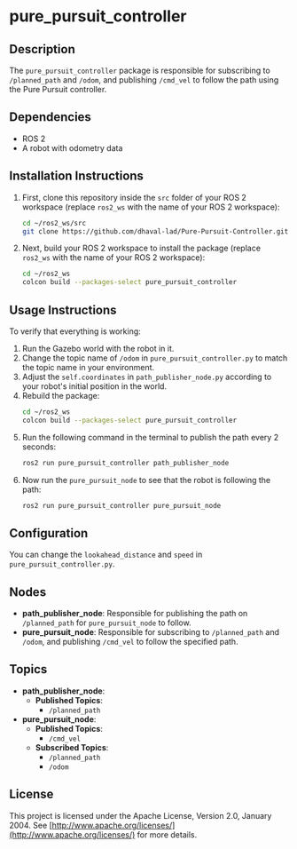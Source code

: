 # pure_pursuit_controller

## Description
The `pure_pursuit_controller` package is responsible for subscribing to `/planned_path` and `/odom`, and publishing `/cmd_vel` to follow the path using the Pure Pursuit controller.

## Dependencies
- ROS 2
- A robot with odometry data

## Installation Instructions
1. First, clone this repository inside the `src` folder of your ROS 2 workspace (replace `ros2_ws` with the name of your ROS 2 workspace):
    ```sh
    cd ~/ros2_ws/src
    git clone https://github.com/dhaval-lad/Pure-Pursuit-Controller.git
    ```
2. Next, build your ROS 2 workspace to install the package (replace `ros2_ws` with the name of your ROS 2 workspace):
    ```sh
    cd ~/ros2_ws
    colcon build --packages-select pure_pursuit_controller
    ```

## Usage Instructions
To verify that everything is working:
1. Run the Gazebo world with the robot in it.
2. Change the topic name of `/odom` in `pure_pursuit_controller.py` to match the topic name in your environment.
3. Adjust the `self.coordinates` in `path_publisher_node.py` according to your robot's initial position in the world.
4. Rebuild the package:
    ```sh
    cd ~/ros2_ws
    colcon build --packages-select pure_pursuit_controller
    ```
5. Run the following command in the terminal to publish the path every 2 seconds:
    ```sh
    ros2 run pure_pursuit_controller path_publisher_node
    ```
6. Now run the `pure_pursuit_node` to see that the robot is following the path:
    ```sh
    ros2 run pure_pursuit_controller pure_pursuit_node
    ```

## Configuration
You can change the `lookahead_distance` and `speed` in `pure_pursuit_controller.py`.

## Nodes
- **path_publisher_node**: Responsible for publishing the path on `/planned_path` for `pure_pursuit_node` to follow.
- **pure_pursuit_node**: Responsible for subscribing to `/planned_path` and `/odom`, and publishing `/cmd_vel` to follow the specified path.

## Topics
- **path_publisher_node**:
  - **Published Topics**:
    - `/planned_path`
- **pure_pursuit_node**:
  - **Published Topics**:
    - `/cmd_vel`
  - **Subscribed Topics**:
    - `/planned_path`
    - `/odom`

## License
This project is licensed under the Apache License, Version 2.0, January 2004. See [http://www.apache.org/licenses/](http://www.apache.org/licenses/) for more details.
